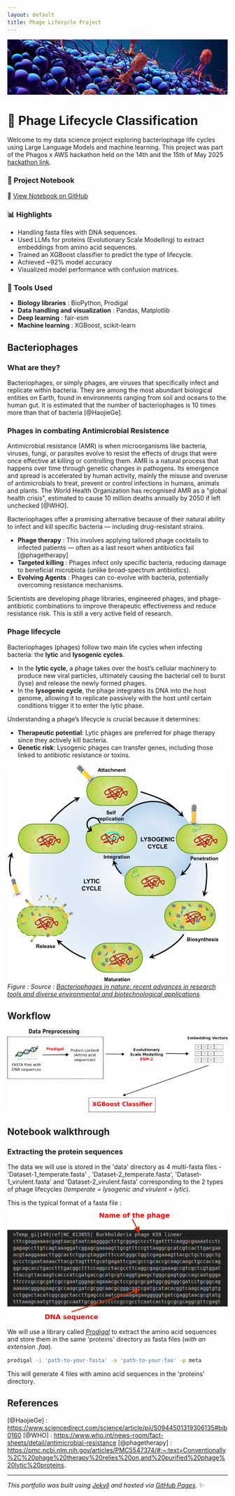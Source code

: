 ```yaml
---
layout: default
title: Phage Lifecycle Project
---
```


![Phage cover](assets/images/phage-bacteriophage-main.jpg)
# 🧬 Phage Lifecycle Classification

Welcome to my data science project exploring bacteriophage life cycles using Large Language Models and machine learning. This project was part of the Phagos x AWS hackathon held on the 14th and the 15th of May 2025 [hackathon link](https://hackathon.phagos.org/).

### 📘 Project Notebook

🔗 [View Notebook on GitHub](./phage_lifecycle_hackthon25.ipynb)  


### 📊 Highlights

- Handling fasta files with DNA sequences.
- Used LLMs for proteins (Evolutionary Scale Modelling) to extract embeddings from amino acid sequences.
- Trained an XGBoost classifier to predict the type of lifecycle.
- Achieved ~92% model accuracy
- Visualized model performance with confusion matrices.

### 🔧 Tools Used

- **Biology libraries** : BioPython, Prodigal
- **Data handling and visualization** : Pandas, Matplotlib
- **Deep learning** : fair-esm
- **Machine learning** : XGBoost, scikit-learn

## Bacteriophages

### What are they?

Bacteriophages, or simply phages, are viruses that specifically infect and replicate within bacteria. They are among the most abundant biological entities on Earth, found in environments ranging from soil and oceans to the human gut. It is estimated that the number of bacteriophages is 10 times more than that of bacteria [@HaojieGe].

### Phages in combating Antimicrobial Resistence

Antimicrobial resistance (AMR) is when microorganisms like bacteria, viruses, fungi, or parasites evolve to resist the effects of drugs that were once effective at killing or controlling them. AMR is a natural process that happens over time through genetic changes in pathogens. Its emergence and spread is accelerated by human activity, mainly the misuse and overuse of antimicrobials to treat, prevent or control infections in humans, animals and plants. The World Health Organization has recognised AMR as a "global health crisis", estimated to cause 10 million deaths annually by 2050 if left unchecked [@WHO].

Bacteriophages offer a promising alternative because of their natural ability to infect and kill specific bacteria — including drug-resistant strains.

- **Phage therapy** : This involves applying tailored phage cocktails to infected patients — often as a last resort when antibiotics fail [@phagetherapy]
- **Targeted killing** : Phages infect only specific bacteria, reducing damage to beneficial microbiota (unlike broad-spectrum antibiotics).
- **Evolving Agents** : Phages can co-evolve with bacteria, potentially overcoming resistance mechanisms.

Scientists are developing phage libraries, engineered phages, and phage-antibiotic combinations to improve therapeutic effectiveness and reduce resistance risk. This is still a very active field of research.

### Phage lifecycle

Bacteriophages (phages) follow two main life cycles when infecting bacteria: the **lytic** and **lysogenic cycles**.

- In the **lytic cycle**, a phage takes over the host’s cellular machinery to produce new viral particles, ultimately causing the bacterial cell to burst (lyse) and release the newly formed phages.
- In the **lysogenic cycle**, the phage integrates its DNA into the host genome, allowing it to replicate passively with the host until certain conditions trigger it to enter the lytic phase.

Understanding a phage’s lifecycle is crucial because it determines:

- **Therapeutic potential**: Lytic phages are preferred for phage therapy since they actively kill bacteria.
- **Genetic risk**: Lysogenic phages can transfer genes, including those linked to antibiotic resistance or toxins.

![Phage lifecycle](assets/images/Lytic-and-lysogenic-life-cycle-of-bacteriophage.png)
*Figure : Source : [Bacteriophages in nature: recent advances in research tools and diverse environmental and biotechnological applications](https://link.springer.com/article/10.1007/s11356-024-32535-3)*

## Workflow

![workflow](assets/images/workflow.png)

## Notebook walkthrough

### Extracting the protein sequences

The data we will use is stored in the 'data' directory as 4 multi-fasta files - 'Dataset-1_temperate.fasta' , 'Dataset-2_temperate.fasta', 'Dataset-1_virulent.fasta' and 'Dataset-2_virulent.fasta' corresponding to the 2 types of phage lifecycles (*temperate = lysogenic and virulent = lytic*).

This is the typical format of a fasta file :

![fasta example](assets/images/fastafiledemo.png)

We will use a library called *[Prodigal](https://github.com/hyattpd/Prodigal)* to extract the amino acid sequences and store them in the same 'proteins' directory as fasta files (*with an extension .faa*).

``` bash
prodigal -i 'path-to-your-fasta' -a 'path-to-your-faa' -p meta
```

This will generate 4 files with amino acid sequences in the 'proteins' directory.

## References

[@HaojieGe] : https://www.sciencedirect.com/science/article/pii/S0944501319306135#bib0160
[@WHO] : https://www.who.int/news-room/fact-sheets/detail/antimicrobial-resistance
[@phagetherapy] : https://pmc.ncbi.nlm.nih.gov/articles/PMC5547374/#:~:text=Conventionally%2C%20phage%20therapy%20relies%20on,and%20purified%20phage%20lytic%20proteins.

---

_This portfolio was built using [Jekyll](https://jekyllrb.com) and hosted via [GitHub Pages](https://pages.github.com)._ ✨
